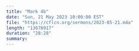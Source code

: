 ```yaml
---
title: "Mark 4b"
date: "Sun, 21 May 2023 10:00:00 EST"
file: "https://cflcn.org/sermons/2023-05-21.m4a"
length: "13678917"
duration: "28:28"
summary: 
---
```

